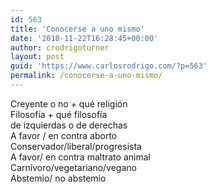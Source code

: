 ```yaml
---
id: 563
title: 'Conocerse a uno mismo'
date: '2018-11-22T16:28:45+00:00'
author: crodrigoturner
layout: post
guid: 'https://www.carlosrodrigo.com/?p=563'
permalink: /conocerse-a-uno-mismo/
---
```


Creyente o no + qué religión  
Filosofía + qué filosofía  
de izquierdas o de derechas  
A favor / en contra aborto  
Conservador/liberal/progresista  
A favor/ en contra maltrato animal  
Carnívoro/vegetariano/vegano  
Abstemio/ no abstemio